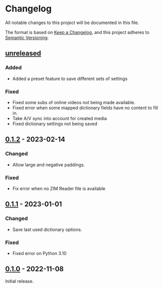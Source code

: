 # Changelog

All notable changes to this project will be documented in this file.

The format is based on [Keep a Changelog](https://keepachangelog.com/en/1.0.0/),
and this project adheres to [Semantic Versioning](https://semver.org/spec/v2.0.0.html).

## [unreleased]

### Added

-   Added a preset feature to save different sets of settings

### Fixed

-   Fixed some subs of online videos not being made available.
-   Fixed error when some mapped dictionary fields have no content to fill in.
-   Take A/V sync into account for created media
-   Fixed dictionary settings not being saved

## [0.1.2] - 2023-02-14

### Changed

-   Allow large and negative paddings.

### Fixed

-   Fix error when no ZIM Reader file is available

## [0.1.1] - 2023-01-01

### Changed

-   Save last used dictionary options.

### Fixed

-   Fixed error on Python 3.10

## [0.1.0] - 2022-11-08

Initial release.

[unreleased]: https://github.com/abdnh/create-subs2srs-cards-with-mpv-video-player/compare/0.1.2...HEAD
[0.1.2]: https://github.com/abdnh/create-subs2srs-cards-with-mpv-video-player/compare/0.1.1...0.1.2
[0.1.1]: https://github.com/abdnh/create-subs2srs-cards-with-mpv-video-player/compare/0.1.0...0.1.1
[0.1.0]: https://github.com/abdnh/create-subs2srs-cards-with-mpv-video-player/commits/0.1.0
